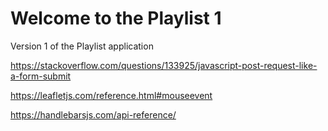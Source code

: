 Welcome to the Playlist 1
=========================

Version 1 of the Playlist application

https://stackoverflow.com/questions/133925/javascript-post-request-like-a-form-submit

https://leafletjs.com/reference.html#mouseevent

https://handlebarsjs.com/api-reference/

